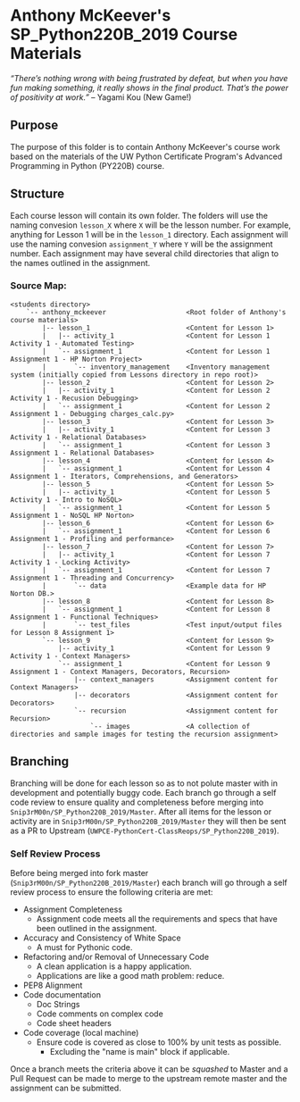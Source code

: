 # Anthony McKeever's SP_Python220B_2019 Course Materials

*“There’s nothing wrong with being frustrated by defeat, but when you have fun making something, it really shows in the final product. That’s the power of positivity at work.”* – Yagami Kou (New Game!)

## Purpose

The purpose of this folder is to contain Anthony McKeever's course work based on the materials of the UW Python Certificate Program's Advanced Programming in Python (PY220B) course.

## Structure

Each course lesson will contain its own folder.  The folders will use the naming convesion `lesson_X` where `X` will be the lesson number.  For example, anything for Lesson 1 will be in the `lesson_1` directory.  Each assignment will use the naming convesion `assignment_Y` where `Y` will be the assignment number.  Each assignment may have several child directories that align to the names outlined in the assignment.

### Source Map:
```
<students directory>
    `-- anthony_mckeever                    <Root folder of Anthony's course materials>
        |-- lesson_1                        <Content for Lesson 1>
        |   |-- activity_1                  <Content for Lesson 1 Activity 1 - Automated Testing>
        |   `-- assignment_1                <Content for Lesson 1 Assignment 1 - HP Norton Project>
        |       `-- inventory_management    <Inventory management system (initially copied from Lessons directory in repo root)>
        |-- lesson_2                        <Content for Lesson 2>
        |   |-- activity_1                  <Content for Lesson 2 Activity 1 - Recusion Debugging>
        |   `-- assignment_1                <Content for Lesson 2 Assignment 1 - Debugging charges_calc.py>
        |-- lesson_3                        <Content for Lesson 3>
        |   |-- activity_1                  <Content for Lesson 3 Activity 1 - Relational Databases>
        |   `-- assignment_1                <Content for Lesson 3 Assignment 1 - Relational Databases>
        |-- lesson_4                        <Content for Lesson 4>                
        |   `-- assignment_1                <Content for Lesson 4 Assignment 1 - Iterators, Comprehensions, and Generators>
        |-- lesson_5                        <Content for Lesson 5>
        |   |-- activity_1                  <Content for Lesson 5 Activity 1 - Intro to NoSQL>
        |   `-- assignment_1                <Content for Lesson 5 Assignment 1 - NoSQL HP Norton>
        |-- lesson_6                        <Content for Lesson 6>
        |   `-- assignment_1                <Content for Lesson 6 Assignment 1 - Profiling and performance>
        |-- lesson_7                        <Content for Lesson 7>
        |   |-- activity_1                  <Content for Lesson 7 Activity 1 - Locking Activity>
        |   `-- assignment_1                <Content for Lesson 7 Assignment 1 - Threading and Concurrency>
        |       `-- data                    <Example data for HP Norton DB.>
        |-- lesson_8                        <Content for Lesson 8>
        |   `-- assignment_1                <Content for Lesson 8 Assignment 1 - Functional Techniques>
        |       `-- test_files              <Test input/output files for Lesson 8 Assignment 1>
        `-- lesson_9                        <Content for Lesson 9>
            |-- activity_1                  <Content for Lesson 9 Activity 1 - Context Managers>
            `-- assignment_1                <Content for Lesson 9 Assignment 1 - Context Managers, Decorators, Recursion>
                |-- context_managers        <Assignment content for Context Managers>
                |-- decorators              <Assignment content for Decorators>
                `-- recursion               <Assignment content for Recursion>
                    `-- images              <A collection of directories and sample images for testing the recursion assignment>
```

## Branching

Branching will be done for each lesson so as to not polute master with in development and potentially buggy code.  Each branch go through a self code review to ensure quality and completeness before merging into `Snip3rM00n/SP_Python220B_2019/Master`.  After all items for the lesson or activity are in `Snip3rM00n/SP_Python220B_2019/Master` they will then be sent as a PR to Upstream (`UWPCE-PythonCert-ClassReops/SP_Python220B_2019`).

### Self Review Process

Before being merged into fork master (`Snip3rM00n/SP_Python220B_2019/Master`) each branch will go through a self review process to ensure the following criteria are met:
* Assignment Completeness
    * Assignment code meets all the requirements and specs that have been outlined in the assignment.
* Accuracy and Consistency of White Space
    * A must for Pythonic code.
* Refactoring and/or Removal of Unnecessary Code
    * A clean application is a happy application.
    * Applications are like a good math problem: reduce.
* PEP8 Alignment
* Code documentation
    * Doc Strings
    * Code comments on complex code
    * Code sheet headers
* Code coverage (local machine)
    * Ensure code is covered as close to 100% by unit tests as possible.
        * Excluding the "name is main" block if applicable.

Once a branch meets the criteria above it can be *squashed* to Master and a Pull Request can be made to merge to the upstream remote master and the assignment can be submitted.